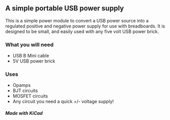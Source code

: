 ## A simple portable USB power supply

This is a simple power module to convert a USB power source into a regulated positive and negative power supply for use with breadboards. It is designed to be small, and easily used with any five volt USB power brick. 

### What you will need
* USB B Mini cable
* 5V USB power brick

### Uses
* Opamps
* BJT circuits
* MOSFET circuits
* Any circuit you need a quick +/- voltage supply!

##### Made with KiCad